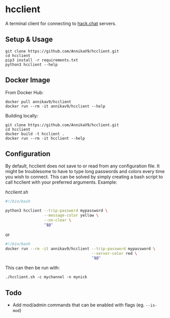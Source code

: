 # hcclient
A terminal client for connecting to [hack.chat](https://github.com/hack-chat/main) servers.



## Setup & Usage

```
git clone https://github.com/AnnikaV9/hcclient.git
cd hcclient
pip3 install -r requirements.txt
python3 hcclient --help
```



## Docker Image

From Docker Hub:

```
docker pull annikav9/hcclient
docker run --rm -it annikav9/hcclient --help
```


Building locally:

```
git clone https://github.com/AnnikaV9/hcclient.git
cd hcclient
docker build -t hcclient .
docker run --rm -it hcclient --help
```



## Configuration
By default, hcclient does not save to or read from any configuration file. It might be troublesome to have to type long passwords and colors every time you wish to connect. This can be solved by simply creating a bash script to call hcclient with your preferred arguments. Example:

*hcclient.sh*
```bash
#!/bin/bash

python3 hcclient --trip-password mypassword \
                 --message-color yellow \
                 --no-clear \
                 "$@"
```
or
```bash
#!/bin/bash
docker run --rm -it annikav9/hcclient --trip-password mypassword \
                                      --server-color red \
                                      "$@"
```
This can then be run with:
```
./hcclient.sh -c mychannel -n mynick
```



## Todo
- Add mod/admin commands that can be enabled with flags (eg. `--is-mod`)
